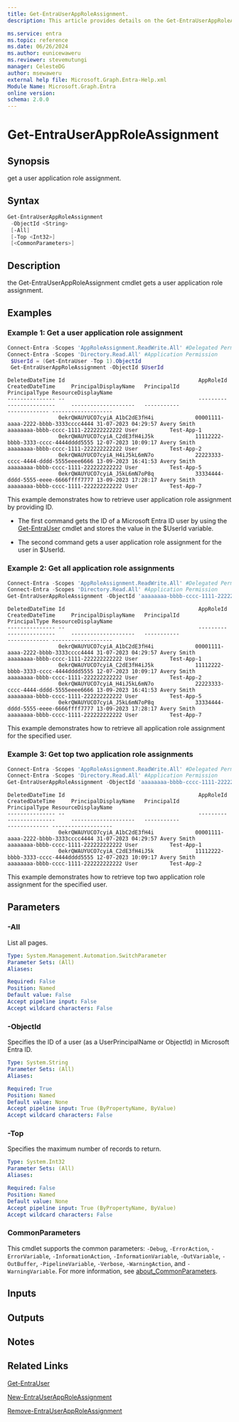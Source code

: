 ```yaml
---
title: Get-EntraUserAppRoleAssignment.
description: This article provides details on the Get-EntraUserAppRoleAssignment command.

ms.service: entra
ms.topic: reference
ms.date: 06/26/2024
ms.author: eunicewaweru
ms.reviewer: stevemutungi
manager: CelesteDG
author: msewaweru
external help file: Microsoft.Graph.Entra-Help.xml
Module Name: Microsoft.Graph.Entra
online version:
schema: 2.0.0
---
```


# Get-EntraUserAppRoleAssignment

## Synopsis

get a user application role assignment.

## Syntax

```powershell
Get-EntraUserAppRoleAssignment
 -ObjectId <String>
 [-All]
 [-Top <Int32>]
 [<CommonParameters>]
```

## Description

the Get-EntraUserAppRoleAssignment cmdlet gets a user application role assignment.

## Examples

### Example 1: Get a user application role assignment

```powershell
Connect-Entra -Scopes 'AppRoleAssignment.ReadWrite.All' #Delegated Permission
Connect-Entra -Scopes 'Directory.Read.All' #Application Permission
 $UserId = (Get-EntraUser -Top 1).ObjectId
 Get-EntraUserAppRoleAssignment -ObjectId $UserId
```

```output
DeletedDateTime Id                                          AppRoleId                            CreatedDateTime     PrincipalDisplayName   PrincipalId                          PrincipalType ResourceDisplayName
--------------- --                                          ---------                            ---------------     --------------------   -----------                          ------------- -------------------
                0ekrQWAUYUCO7cyiA_A1bC2dE3fH4i             00001111-aaaa-2222-bbbb-3333cccc4444 31-07-2023 04:29:57 Avery Smith            aaaaaaaa-bbbb-cccc-1111-222222222222 User          Test-App-1
                0ekrQWAUYUCO7cyiA_C2dE3fH4iJ5k             11112222-bbbb-3333-cccc-4444dddd5555 12-07-2023 10:09:17 Avery Smith            aaaaaaaa-bbbb-cccc-1111-222222222222 User          Test-App-2
                0ekrQWAUYUCO7cyiA_H4iJ5kL6mN7o             22223333-cccc-4444-dddd-5555eeee6666 13-09-2023 16:41:53 Avery Smith            aaaaaaaa-bbbb-cccc-1111-222222222222 User          Test-App-5
                0ekrQWAUYUCO7cyiA_J5kL6mN7oP8q             33334444-dddd-5555-eeee-6666ffff7777 13-09-2023 17:28:17 Avery Smith            aaaaaaaa-bbbb-cccc-1111-222222222222 User          Test-App-7

```

This example demonstrates how to retrieve user application role assignment by providing ID.
  
- The first command gets the ID of a Microsoft Entra ID user by using the [Get-EntraUser](./Get-EntraUser.md) cmdlet and stores the value in the $UserId variable.  

- The second command gets a user application role assignment for the user in $UserId.

### Example 2: Get all application role assignments

```powershell
Connect-Entra -Scopes 'AppRoleAssignment.ReadWrite.All' #Delegated Permission
Connect-Entra -Scopes 'Directory.Read.All' #Application Permission
Get-EntraUserAppRoleAssignment -ObjectId 'aaaaaaaa-bbbb-cccc-1111-222222222222' -All 
```

```Output
DeletedDateTime Id                                          AppRoleId                            CreatedDateTime     PrincipalDisplayName   PrincipalId                          PrincipalType ResourceDisplayName
--------------- --                                          ---------                            ---------------     --------------------   -----------                          ------------- -------------------
                0ekrQWAUYUCO7cyiA_A1bC2dE3fH4i             00001111-aaaa-2222-bbbb-3333cccc4444 31-07-2023 04:29:57 Avery Smith            aaaaaaaa-bbbb-cccc-1111-222222222222 User          Test-App-1
                0ekrQWAUYUCO7cyiA_C2dE3fH4iJ5k             11112222-bbbb-3333-cccc-4444dddd5555 12-07-2023 10:09:17 Avery Smith            aaaaaaaa-bbbb-cccc-1111-222222222222 User          Test-App-2 
                0ekrQWAUYUCO7cyiA_H4iJ5kL6mN7o             22223333-cccc-4444-dddd-5555eeee6666 13-09-2023 16:41:53 Avery Smith            aaaaaaaa-bbbb-cccc-1111-222222222222 User          Test-App-5
                0ekrQWAUYUCO7cyiA_J5kL6mN7oP8q             33334444-dddd-5555-eeee-6666ffff7777 13-09-2023 17:28:17 Avery Smith            aaaaaaaa-bbbb-cccc-1111-222222222222 User          Test-App-7
```

This example demonstrates how to retrieve all application role assignment for the specified user.

### Example 3: Get top two application role assignments

```powershell
Connect-Entra -Scopes 'AppRoleAssignment.ReadWrite.All' #Delegated Permission
Connect-Entra -Scopes 'Directory.Read.All' #Application Permission
Get-EntraUserAppRoleAssignment -ObjectId 'aaaaaaaa-bbbb-cccc-1111-222222222222' -Top 2
```

```Output
DeletedDateTime Id                                          AppRoleId                            CreatedDateTime     PrincipalDisplayName   PrincipalId                          PrincipalType ResourceDisplayName
--------------- --                                          ---------                            ---------------     --------------------   -----------                          ------------- -------------------
                0ekrQWAUYUCO7cyiA_A1bC2dE3fH4i             00001111-aaaa-2222-bbbb-3333cccc4444 31-07-2023 04:29:57 Avery Smith            aaaaaaaa-bbbb-cccc-1111-222222222222 User          Test-App-1
                0ekrQWAUYUCO7cyiA_C2dE3fH4iJ5k             11112222-bbbb-3333-cccc-4444dddd5555 12-07-2023 10:09:17 Avery Smith            aaaaaaaa-bbbb-cccc-1111-222222222222 User          Test-App-2 
```

This example demonstrates how to retrieve top two application role assignment for the specified user.

## Parameters

### -All

List all pages.

```yaml
Type: System.Management.Automation.SwitchParameter
Parameter Sets: (All)
Aliases:

Required: False
Position: Named
Default value: False
Accept pipeline input: False
Accept wildcard characters: False
```

### -ObjectId

Specifies the ID of a user (as a UserPrincipalName or ObjectId) in Microsoft Entra ID.

```yaml
Type: System.String
Parameter Sets: (All)
Aliases:

Required: True
Position: Named
Default value: None
Accept pipeline input: True (ByPropertyName, ByValue)
Accept wildcard characters: False
```

### -Top

Specifies the maximum number of records to return.

```yaml
Type: System.Int32
Parameter Sets: (All)
Aliases:

Required: False
Position: Named
Default value: None
Accept pipeline input: True (ByPropertyName, ByValue)
Accept wildcard characters: False
```

### CommonParameters

This cmdlet supports the common parameters: `-Debug`, `-ErrorAction`, `-ErrorVariable`, `-InformationAction`, `-InformationVariable`, `-OutVariable`, `-OutBuffer`, `-PipelineVariable`, `-Verbose`, `-WarningAction`, and `-WarningVariable`. For more information, see [about_CommonParameters](https://go.microsoft.com/fwlink/?LinkID=113216).

## Inputs

## Outputs

## Notes

## Related Links

[Get-EntraUser](Get-EntraUser.md)

[New-EntraUserAppRoleAssignment](New-EntraUserAppRoleAssignment.md)

[Remove-EntraUserAppRoleAssignment](Remove-EntraUserAppRoleAssignment.md)
